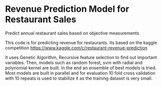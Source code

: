 # Revenue Prediction Model for Restaurant Sales
Predict annual restaurant sales based on objective measurements

This code is for predicting revenue for restaurants. Its based on the kaggle competition https://www.kaggle.com/c/restaurant-revenue-prediction

It uses Genetic Algorithm, Recursive feature selection to find out important variables. Then, models such as random forest, svm with radial and polynomial kernel are built. In the end an ensemble of best models is tried. Most models are built in parallel and for evaluation 10 fold cross validation with 10 repeats is used to stabilize it as the training dataset is very small.
